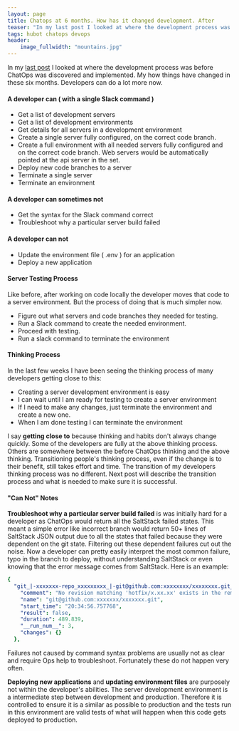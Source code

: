```yaml
---
layout: page
title: Chatops at 6 months. How has it changed development. After
teaser: "In my last post I looked at where the development process was before ChatOps was discovered and implemented. My how things have changed in these six months.  Developers can do a lot more now."
tags: hubot chatops devops
header:
    image_fullwidth: "mountains.jpg"
---
```


In my [last post](/blog/chatops-at-6months-before/) I looked at where the development process was before ChatOps was discovered and implemented. My how things have changed in these six months.  Developers can do a lot more now.

#### A developer can ( with a single Slack command ) ####
* Get a list of development servers
* Get a list of development environments
* Get details for all servers in a development environment
* Create a single server fully configured, on the correct code branch.
* Create a full environment with all needed servers fully configured and on the correct code branch. Web servers would be automatically pointed at the api server in the set.
* Deploy new code branches to a server
* Terminate a single server
* Terminate an environment

#### A developer can sometimes not ####
* Get the syntax for the Slack command correct
* Troubleshoot why a particular server build failed

#### A developer can not ####
* Update the environment file ( .env ) for an application
* Deploy a new application

#### Server Testing Process ####
Like before, after working on code locally the developer moves that code to a server environment.  But the process of doing that is much simpler now.

* Figure out what servers and code branches they needed for testing.
* Run a Slack command to create the needed environment.
* Proceed with testing.
* Run a slack command to terminate the environment

#### Thinking Process ####

In the last few weeks I have been seeing the thinking process of many developers getting close to this:

* Creating a server development environment is easy
* I can wait until I am ready for testing to create a server environment
* If I need to make any changes, just terminate the environment and create a new one.
* When I am done testing I can terminate the environment

I say **getting close to** because thinking and habits don't always change quickly.  Some of the developers are fully at the above thinking process.  Others are somewhere between the before ChatOps thinking and the above thinking.  Transitioning people's thinking process, even if the change is to their benefit, still takes effort and time.  The transition of my developers thinking process was no different.  Next post will describe the transition process and what is needed to make sure it is successful.

#### "Can Not" Notes ####
**Troubleshoot why a particular server build failed** is was initially hard for a developer as ChatOps would return all the SaltStack failed states. This meant a simple error like incorrect branch would return 50+ lines of SaltStack JSON output due to all the states that failed because they were dependent on the git state. Filtering out these dependent failures cut out the noise.  Now a developer can pretty easily interpret the most common failure, typo in the branch to deploy, without understanding SaltStack or even knowing that the error message comes from SaltStack.  Here is an example:

```YAML
{
  "git_|-xxxxxxx-repo_xxxxxxxxx_|-git@github.com:xxxxxxxx/xxxxxxxx.git_|-latest": {
    "comment": "No revision matching 'hotfix/x.xx.xx' exists in the remote repository",
    "name": "git@github.com:xxxxxxx/xxxxxxx.git",
    "start_time": "20:34:56.757768",
    "result": false,
    "duration": 489.839,
    "__run_num__": 3,
    "changes": {}
  },
```

Failures not caused by command syntax problems are usually not as clear and require Ops help to troubleshoot.  Fortunately these do not happen very often.

**Deploying new applications** and **updating environment files** are purposely not within the developer's abilities.  The server development environment is a intermediate step between development and production. Therefore it is controlled to ensure it is a similar as possible to production and the tests run in this environment are valid tests of what will happen when this code gets deployed to production.
